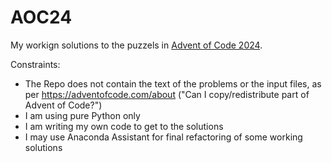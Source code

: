# AOC24
My workign solutions to the puzzels in [Advent of Code 2024](https://adventofcode.com/2024). 

Constraints:
- The Repo does not contain the text of the problems or the input files, as per https://adventofcode.com/about ("Can I copy/redistribute part of Advent of Code?")
- I am using pure Python only
- I am writing my own code to get to the solutions
- I may use Anaconda Assistant for final refactoring of some working solutions

